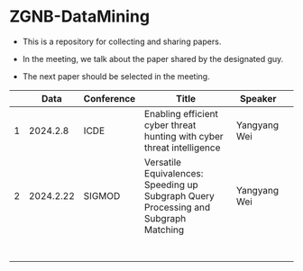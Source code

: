 # ZGNB-DataMining

- This is a repository for collecting and sharing papers.

- In the meeting, we talk about the paper shared by the designated guy. 

- The next paper should be selected in the meeting.

|      | Data      | Conference | Title                                                        | Speaker      |      |
| ---- | --------- | ---------- | ------------------------------------------------------------ | ------------ | ---- |
| 1    | 2024.2.8  | ICDE       | Enabling efficient cyber threat hunting with cyber threat intelligence | Yangyang Wei |      |
| 2    | 2024.2.22 | SIGMOD     | Versatile Equivalences: Speeding up Subgraph Query Processing and Subgraph Matching | Yangyang Wei |      |
|      |           |            |                                                              |              |      |
|      |           |            |                                                              |              |      |
|      |           |            |                                                              |              |      |
|      |           |            |                                                              |              |      |
|      |           |            |                                                              |              |      |
|      |           |            |                                                              |              |      |
|      |           |            |                                                              |              |      |

